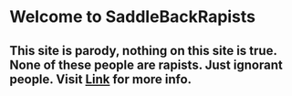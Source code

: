 # Welcome to SaddleBackRapists
## This site is **parody**, nothing on this site is true. **None of these people are rapists**. Just ignorant people. Visit [Link](.missionstatement.md) for more info.
